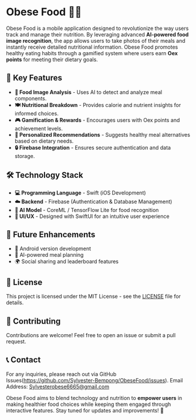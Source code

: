# Obese Food 🍏📱

Obese Food is a mobile application designed to revolutionize the way users track and manage their nutrition. By leveraging advanced **AI-powered food image recognition**, the app allows users to take photos of their meals and instantly receive detailed nutritional information. Obese Food promotes healthy eating habits through a gamified system where users earn **Oex points** for meeting their dietary goals.

## 🔑 Key Features

- **📸 Food Image Analysis** - Uses AI to detect and analyze meal components.
- **🍽️ Nutritional Breakdown** - Provides calorie and nutrient insights for informed choices.
- **🎮 Gamification & Rewards** - Encourages users with Oex points and achievement levels.
- **🥗 Personalized Recommendations** - Suggests healthy meal alternatives based on dietary needs.
- **🔒 Firebase Integration** - Ensures secure authentication and data storage.

## 🛠️ Technology Stack

- **💻 Programming Language** - Swift (iOS Development)
- **☁️ Backend** - Firebase (Authentication & Database Management)
- **🤖 AI Model** - CoreML / TensorFlow Lite for food recognition
- **🎨 UI/UX** - Designed with SwiftUI for an intuitive user experience

## 🚀 Future Enhancements

- 📱 Android version development
- 🧠 AI-powered meal planning
- 🌍 Social sharing and leaderboard features

## 📜 License

This project is licensed under the MIT License - see the [LICENSE](LICENSE) file for details.

## 🤝 Contributing

Contributions are welcome! Feel free to open an issue or submit a pull request.

## 📞 Contact

For any inquiries, please reach out via GitHub Issues(https://github.com/Sylvester-Bempong/ObeseFood/issues).
Email Address: Sylvesterobese6665@gmail.com

Obese Food aims to blend technology and nutrition to **empower users** in making healthier food choices while keeping them engaged through interactive features. Stay tuned for updates and improvements! 🎉


